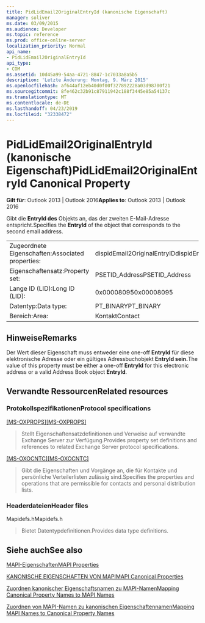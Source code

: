 ```yaml
---
title: PidLidEmail2OriginalEntryId (kanonische Eigenschaft)
manager: soliver
ms.date: 03/09/2015
ms.audience: Developer
ms.topic: reference
ms.prod: office-online-server
localization_priority: Normal
api_name:
- PidLidEmail2OriginalEntryId
api_type:
- COM
ms.assetid: 10d45a99-54aa-4721-8847-1c7033a8a5b5
description: 'Letzte Änderung: Montag, 9. März 2015'
ms.openlocfilehash: af644af12eb40d0f00f327892228a03d98700f21
ms.sourcegitcommit: 8fe462c32b91c87911942c188f3445e85a54137c
ms.translationtype: MT
ms.contentlocale: de-DE
ms.lasthandoff: 04/23/2019
ms.locfileid: "32338472"
---
```

# <a name="pidlidemail2originalentryid-canonical-property"></a><span data-ttu-id="194ba-103">PidLidEmail2OriginalEntryId (kanonische Eigenschaft)</span><span class="sxs-lookup"><span data-stu-id="194ba-103">PidLidEmail2OriginalEntryId Canonical Property</span></span>

  
  
<span data-ttu-id="194ba-104">**Gilt für**: Outlook 2013 | Outlook 2016</span><span class="sxs-lookup"><span data-stu-id="194ba-104">**Applies to**: Outlook 2013 | Outlook 2016</span></span> 
  
<span data-ttu-id="194ba-105">Gibt die **EntryId des** Objekts an, das der zweiten E-Mail-Adresse entspricht.</span><span class="sxs-lookup"><span data-stu-id="194ba-105">Specifies the **EntryId** of the object that corresponds to the second email address.</span></span> 
  
|||
|:-----|:-----|
|<span data-ttu-id="194ba-106">Zugeordnete Eigenschaften:</span><span class="sxs-lookup"><span data-stu-id="194ba-106">Associated properties:</span></span>  <br/> |<span data-ttu-id="194ba-107">dispidEmail2OriginalEntryID</span><span class="sxs-lookup"><span data-stu-id="194ba-107">dispidEmail2OriginalEntryID</span></span>  <br/> |
|<span data-ttu-id="194ba-108">Eigenschaftensatz:</span><span class="sxs-lookup"><span data-stu-id="194ba-108">Property set:</span></span>  <br/> |<span data-ttu-id="194ba-109">PSETID_Address</span><span class="sxs-lookup"><span data-stu-id="194ba-109">PSETID_Address</span></span>  <br/> |
|<span data-ttu-id="194ba-110">Lange ID (LID):</span><span class="sxs-lookup"><span data-stu-id="194ba-110">Long ID (LID):</span></span>  <br/> |<span data-ttu-id="194ba-111">0x00008095</span><span class="sxs-lookup"><span data-stu-id="194ba-111">0x00008095</span></span>  <br/> |
|<span data-ttu-id="194ba-112">Datentyp:</span><span class="sxs-lookup"><span data-stu-id="194ba-112">Data type:</span></span>  <br/> |<span data-ttu-id="194ba-113">PT_BINARY</span><span class="sxs-lookup"><span data-stu-id="194ba-113">PT_BINARY</span></span>  <br/> |
|<span data-ttu-id="194ba-114">Bereich:</span><span class="sxs-lookup"><span data-stu-id="194ba-114">Area:</span></span>  <br/> |<span data-ttu-id="194ba-115">Kontakt</span><span class="sxs-lookup"><span data-stu-id="194ba-115">Contact</span></span>  <br/> |
   
## <a name="remarks"></a><span data-ttu-id="194ba-116">Hinweise</span><span class="sxs-lookup"><span data-stu-id="194ba-116">Remarks</span></span>

<span data-ttu-id="194ba-117">Der Wert dieser Eigenschaft muss entweder eine one-off **EntryId** für diese elektronische Adresse oder ein gültiges Adressbuchobjekt **EntryId sein.**</span><span class="sxs-lookup"><span data-stu-id="194ba-117">The value of this property must be either a one-off **EntryId** for this electronic address or a valid Address Book object **EntryId**.</span></span>
  
## <a name="related-resources"></a><span data-ttu-id="194ba-118">Verwandte Ressourcen</span><span class="sxs-lookup"><span data-stu-id="194ba-118">Related resources</span></span>

### <a name="protocol-specifications"></a><span data-ttu-id="194ba-119">Protokollspezifikationen</span><span class="sxs-lookup"><span data-stu-id="194ba-119">Protocol specifications</span></span>

<span data-ttu-id="194ba-120">[[MS-OXPROPS]](https://msdn.microsoft.com/library/f6ab1613-aefe-447d-a49c-18217230b148%28Office.15%29.aspx)</span><span class="sxs-lookup"><span data-stu-id="194ba-120">[[MS-OXPROPS]](https://msdn.microsoft.com/library/f6ab1613-aefe-447d-a49c-18217230b148%28Office.15%29.aspx)</span></span>
  
> <span data-ttu-id="194ba-121">Stellt Eigenschaftensatzdefinitionen und Verweise auf verwandte Exchange Server zur Verfügung.</span><span class="sxs-lookup"><span data-stu-id="194ba-121">Provides property set definitions and references to related Exchange Server protocol specifications.</span></span>
    
<span data-ttu-id="194ba-122">[[MS-OXOCNTC]](https://msdn.microsoft.com/library/9b636532-9150-4836-9635-9c9b756c9ccf%28Office.15%29.aspx)</span><span class="sxs-lookup"><span data-stu-id="194ba-122">[[MS-OXOCNTC]](https://msdn.microsoft.com/library/9b636532-9150-4836-9635-9c9b756c9ccf%28Office.15%29.aspx)</span></span>
  
> <span data-ttu-id="194ba-123">Gibt die Eigenschaften und Vorgänge an, die für Kontakte und persönliche Verteilerlisten zulässig sind.</span><span class="sxs-lookup"><span data-stu-id="194ba-123">Specifies the properties and operations that are permissible for contacts and personal distribution lists.</span></span>
    
### <a name="header-files"></a><span data-ttu-id="194ba-124">Headerdateien</span><span class="sxs-lookup"><span data-stu-id="194ba-124">Header files</span></span>

<span data-ttu-id="194ba-125">Mapidefs.h</span><span class="sxs-lookup"><span data-stu-id="194ba-125">Mapidefs.h</span></span>
  
> <span data-ttu-id="194ba-126">Bietet Datentypdefinitionen.</span><span class="sxs-lookup"><span data-stu-id="194ba-126">Provides data type definitions.</span></span>
    
## <a name="see-also"></a><span data-ttu-id="194ba-127">Siehe auch</span><span class="sxs-lookup"><span data-stu-id="194ba-127">See also</span></span>



[<span data-ttu-id="194ba-128">MAPI-Eigenschaften</span><span class="sxs-lookup"><span data-stu-id="194ba-128">MAPI Properties</span></span>](mapi-properties.md)
  
[<span data-ttu-id="194ba-129">KANONISCHE EIGENSCHAFTEN VON MAPI</span><span class="sxs-lookup"><span data-stu-id="194ba-129">MAPI Canonical Properties</span></span>](mapi-canonical-properties.md)
  
[<span data-ttu-id="194ba-130">Zuordnen kanonischer Eigenschaftsnamen zu MAPI-Namen</span><span class="sxs-lookup"><span data-stu-id="194ba-130">Mapping Canonical Property Names to MAPI Names</span></span>](mapping-canonical-property-names-to-mapi-names.md)
  
[<span data-ttu-id="194ba-131">Zuordnen von MAPI-Namen zu kanonischen Eigenschaftennamen</span><span class="sxs-lookup"><span data-stu-id="194ba-131">Mapping MAPI Names to Canonical Property Names</span></span>](mapping-mapi-names-to-canonical-property-names.md)

